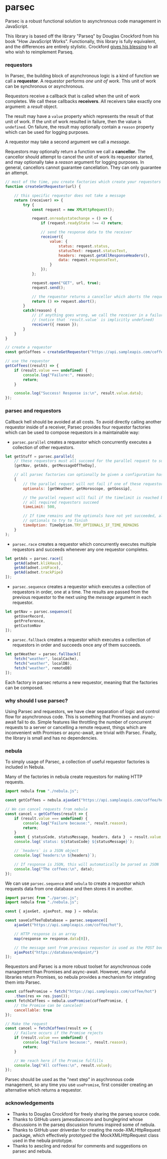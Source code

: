 # parsec
Parsec is a robust functional solution to asynchronous code management in JavaScript.

This library is based off the library "Parseq" by Douglas Crockford from his book "How JavaScript Works". Functionally, this library is fully equivalent, and the differences are entirely stylistic. Crockford [gives his blessing](https://github.com/douglascrockford/parseq/issues/7#issuecomment-504800341) to all who wish to reimplement Parseq.

### requestors 
In Parsec, the building block of asynchronous logic is a kind of function we call a **requestor**. A requestor performs *one unit of work*. This unit of work can be synchronous or asynchronous.

Requestors receive a callback that is called when the unit of work completes. We call these callbacks **receivers**. All receivers take exactly one argument: a *result* object. 

The result may have a `value` property which represents the result of that unit of work. If the unit of work resulted in failure, then the value is `undefined`. On failure, the result may optionally contain a `reason` property which can be used for logging purposes.

A requestor may take a second argument we call a *message*.

Requestors may optionally return a function we call a **cancellor**. The cancellor should attempt to cancel the unit of work its requestor started, and may optionally take a *reason* argument for logging purposes. In general, cancellors cannot guarantee cancellation. They can only guarantee an attempt.

```javascript
// most of the time, you create factories which create your requestors
function createGetRequestor(url) {

    // this specific requestor does not take a message
    return (receiver) => {
        try {
            const request = new XMLHttpRequest();

            request.onreadystatechange = () => {
                if (request.readyState !== 4) return;

                // send the response data to the receiver
                receiver({
                    value: {
                        status: request.status,
                        statusText: request.statusText,
                        headers: request.getAllResponseHeaders(),
                        data: request.responseText,
                    }
                });
            };

            request.open("GET", url, true);
            request.send();

            // the requestor returns a cancellor which aborts the request
            return () => request.abort();
        }
        catch(reason) {
            // if anything goes wrong, we call the receiver in a failure state
            // (notice that `result.value` is implicitly undefined)
            receiver({ reason });
        }
    }
}

// create a requestor
const getCoffees = createGetRequestor("https://api.sampleapis.com/coffee/hot");

// use the requestor
getCoffees((result) => {
    if (result.value === undefined) {
        console.log("Failure:", reason);
        return;
    }

    console.log("Success! Response is:\n", result.value.data);
});
```

### parsec and requestors
Callback hell should be avoided at all costs. To avoid directly calling another requestor inside of a receiver, Parsec provides four requestor factories which can be used to compose requestors in a maintainable way:

 - `parsec.parallel` creates a requestor which concurrently executes a collection of other requestors.

```javascript
let getStuff = parsec.parallel(
    // these requestors must all succeed for the parallel request to succeed
    [getNav, getAds, getMessageOfTheDay],

    // all parsec factories can optionally be given a configuration hash
    {
        // the parallel request will not fail if one of these requestors fail
        optionals: [getWeather, getHoroscope, getGossip],

        // the parallel request will fail if the timelimit is reached before
        // all required requestors succeed
        timeLimit: 500,

        // If time remains and the optionals have not yet succeeded, allow the
        // optionals to try to finish
        timeOption: TimeOption.TRY_OPTIONALS_IF_TIME_REMAINS
    }
);
```
   
 - `parsec.race` creates a requestor which concurrently executes multiple requestors and succeeds whenever any one requestor completes.

```javascript
let getAds = parsec.race([
    getAd(adnet.klikHaus),
    getAd(adnet.inUFace),
    getAd(adnet.trackPipe)
]);
```

 - `parsec.sequence` creates a requestor which executes a collection of requestors in order, one at a time. The results are passed from the previous requestor to the next using the *message* argument in each requestor.

```javascript
let getNav = parsec.sequence([
    getUserRecord,
    getPreference,
    getCustomNav
]);
```
   
 - `parsec.fallback` creates a requestor which executes a collection of requestors in order and succeeds once any of them succeeds.

```javascript
let getWeather = parsec.fallback([
    fetch("weather", localCache),
    fetch("weather", localDB),
    fetch("weather", remoteDB)
]);
```

Each factory in parsec returns a new requestor, meaning that the factories can be composed.

### why should I use parsec?
Using Parsec and requestors, we have clear separation of logic and control flow for asynchronous code. This is something that Promises and async-await fail to do. Simple features like throttling the number of concurrent requests to a server or cancelling a remote request, things which are inconvenient with Promises or async-await, are trivial with Parsec. Finally, the library is small and has no dependencies.

### nebula

To simply usage of Parsec, a collection of useful requestor factories is included in Nebula. 

Many of the factories in nebula create requestors for making HTTP requests.

```javascript
import nebula from "./nebula.js";

const getCoffees = nebula.ajaxGet("https://api.sampleapis.com/coffee/hot");

// We can cancel requests from nebula
const cancel = getCoffees(result => {
    if (result.value === undefined) {
        console.log("Failure because:", result.reason);
        return;
    }
    const { statusCode, statusMessage, headers, data }  = result.value;
    console.log(`status: ${statusCode} ${statusMessage}`);

    // `headers` is a JSON object
    console.log(`headers:\n ${headers}`);

    // If response is JSON, this will automatically be parsed as JSON
    console.log("The coffees:\n", data);
});
```

We can use `parsec.sequence` and `nebula` to create a requestor which requests data from one database and then stores it in another.

```javascript
import parsec from "./parsec.js";
import nebula from "./nebula.js";

const { ajaxGet, ajaxPost, map } = nebula;

const saveCoffeeToDatabase = parsec.sequence([
    ajaxGet("https://api.sampleapis.com/coffee/hot"),

    // HTTP response is an array
    map(response => response.data[0]),

    // the message sent from previous requestor is used as the POST body
    ajaxPost("https://database/endpoint/")
]);
```

Requestors and Parsec is a more robust toolset for asynchronous code management than Promises and async-await. However, many useful libraries return Promises, so nebula provides a mechanism for integrating them into Parsec.

```javascript
const coffeePromise = fetch("https://api.sampleapis.com/coffee/hot")
    .then(res => res.json());
const fetchCoffees = nebula.usePromise(coffeePromise, {
    // the Promise can be canceled!
    cancellable: true
});

// Make the request
const cancel = fetchCoffees(result => {
    // Failure occurs if the Promise rejects
    if (result.value === undefined) {
        console.log("Failure because:", result.reason);
        return;
    }

    // We reach here if the Promise fulfills
    console.log("All coffees:\n", result.value);
});
```

Parsec should be used as the "next step" in asychronous code management, so any time you use `usePromise`, first consider creating an alternative which returns a requestor.

### acknowledgements
 - Thanks to Douglas Crockford for freely sharing the parseq source code.
 - Thanks to GitHub users jamesdiancono and bunglegrind whose discussions in the parseq discussion forums inspired some of nebula.
 - Thanks to GitHub user driverdan for creating the node-XMLHttpRequest package, 
 which effectively prototyped the MockXMLHttpRequest class used in the nebula 
 prototype.
 - Thanks to aescling and redoral for comments and suggestions on parsec and nebula.
